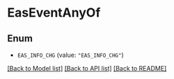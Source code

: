 # EasEventAnyOf

## Enum


* `EAS_INFO_CHG` (value: `"EAS_INFO_CHG"`)


[[Back to Model list]](../README.md#documentation-for-models) [[Back to API list]](../README.md#documentation-for-api-endpoints) [[Back to README]](../README.md)


